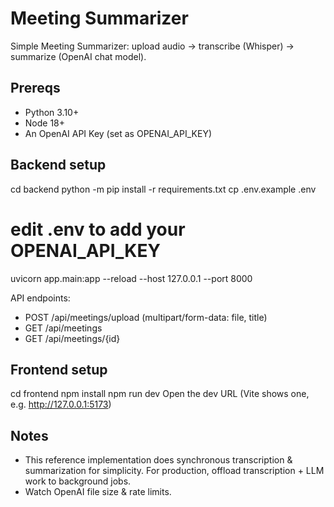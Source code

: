 # Meeting Summarizer

Simple Meeting Summarizer: upload audio → transcribe (Whisper) → summarize (OpenAI chat model).

## Prereqs
- Python 3.10+
- Node 18+
- An OpenAI API Key (set as OPENAI_API_KEY)

## Backend setup
cd backend
python -m pip install -r requirements.txt
cp .env.example .env
# edit .env to add your OPENAI_API_KEY
uvicorn app.main:app --reload --host 127.0.0.1 --port 8000

API endpoints:
- POST /api/meetings/upload  (multipart/form-data: file, title)
- GET /api/meetings
- GET /api/meetings/{id}

## Frontend setup
cd frontend
npm install
npm run dev
Open the dev URL (Vite shows one, e.g. http://127.0.0.1:5173)

## Notes
- This reference implementation does synchronous transcription & summarization for simplicity. For production, offload transcription + LLM work to background jobs.
- Watch OpenAI file size & rate limits.
